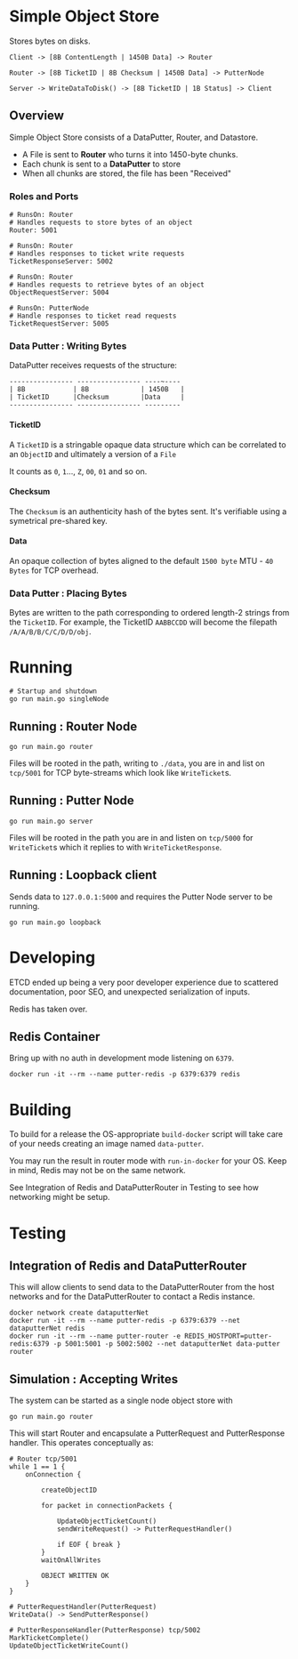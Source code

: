 # Simple Object Store

Stores bytes on disks.

```
Client -> [8B ContentLength | 1450B Data] -> Router

Router -> [8B TicketID | 8B Checksum | 1450B Data] -> PutterNode

Server -> WriteDataToDisk() -> [8B TicketID | 1B Status] -> Client
```

## Overview

Simple Object Store consists of a DataPutter, Router, and Datastore.

* A File is sent to **Router** who turns it into 1450-byte chunks.
* Each chunk is sent to a **DataPutter** to store
* When all chunks are stored, the file has been "Received"

### Roles and Ports

```
# RunsOn: Router
# Handles requests to store bytes of an object
Router: 5001

# RunsOn: Router
# Handles responses to ticket write requests
TicketResponseServer: 5002

# RunsOn: Router
# Handles requests to retrieve bytes of an object
ObjectRequestServer: 5004

# RunsOn: PutterNode
# Handle responses to ticket read requests
TicketRequestServer: 5005
```

### Data Putter : Writing Bytes

DataPutter receives requests of the structure:

```
---------------- ---------------- ----~----
| 8B            | 8B             | 1450B   |
| TicketID      |Checksum        |Data     |
---------------- ---------------- ---------
```

#### TicketID

A `TicketID` is a stringable opaque data structure which can be correlated to an `ObjectID` and ultimately a version of a `File`

It counts as `0`, `1`..., `Z`, `00`, `01` and so on.

#### Checksum

The `Checksum` is an authenticity hash of the bytes sent. It's verifiable using a symetrical pre-shared key.

#### Data

An opaque collection of bytes aligned to the default `1500 byte` MTU - `40 Bytes` for TCP overhead.

### Data Putter : Placing Bytes

Bytes are written to the path corresponding to ordered length-2 strings from the `TicketID`. For example, the TicketID `AABBCCDD` will become the filepath `/A/A/B/B/C/C/D/D/obj`.

# Running

```
# Startup and shutdown
go run main.go singleNode
```

## Running : Router Node

```
go run main.go router
```

Files will be rooted in the path, writing to `./data`, you are in and list on `tcp/5001` for TCP byte-streams which look like `WriteTicket`s.

## Running : Putter Node

```
go run main.go server
```

Files will be rooted in the path you are in and listen on `tcp/5000` for `WriteTicket`s which it replies to with `WriteTicketResponse`.

## Running : Loopback client

Sends data to `127.0.0.1:5000` and requires the Putter Node server to be running.

```
go run main.go loopback
```

# Developing

ETCD ended up being a very poor developer experience due to scattered documentation, poor SEO, and unexpected serialization of inputs.

Redis has taken over.

## Redis Container

Bring up with no auth in development mode listening on `6379`.
```
docker run -it --rm --name putter-redis -p 6379:6379 redis
```

# Building

To build for a release the OS-appropriate `build-docker` script will take care of your needs creating an image named `data-putter`.

You may run the result in router mode with `run-in-docker` for your OS. Keep in mind, Redis may not be on the same network.

See Integration of Redis and DataPutterRouter in Testing to see how networking might be setup.

# Testing

## Integration of Redis and DataPutterRouter

This will allow clients to send data to the DataPutterRouter from the host networks and for the DataPutterRouter to contact a Redis instance.

```
docker network create dataputterNet
docker run -it --rm --name putter-redis -p 6379:6379 --net dataputterNet redis
docker run -it --rm --name putter-router -e REDIS_HOSTPORT=putter-redis:6379 -p 5001:5001 -p 5002:5002 --net dataputterNet data-putter router
```

## Simulation : Accepting Writes

The system can be started as a single node object store with

```
go run main.go router
```

This will start Router and encapsulate a PutterRequest and PutterResponse handler. This operates conceptually as:

```
# Router tcp/5001
while 1 == 1 {
    onConnection {

        createObjectID

        for packet in connectionPackets {

            UpdateObjectTicketCount()
            sendWriteRequest() -> PutterRequestHandler()
            
            if EOF { break }
        }
        waitOnAllWrites
        
        OBJECT WRITTEN OK
    }
}

# PutterRequestHandler(PutterRequest)
WriteData() -> SendPutterResponse()

# PutterResponseHandler(PutterResponse) tcp/5002
MarkTicketComplete()
UpdateObjectTicketWriteCount()
```